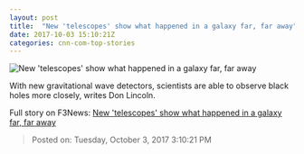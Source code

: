 ```yaml
---
layout: post
title:  "New 'telescopes' show what happened in a galaxy far, far away"
date: 2017-10-03 15:10:21Z
categories: cnn-com-top-stories
---
```


![New 'telescopes' show what happened in a galaxy far, far away](http://i2.cdn.cnn.com/cnnnext/dam/assets/160826012942-black-hole-breakthrough-lee-pkg-00002217-super-tease.jpg)

With new gravitational wave detectors, scientists are able to observe black holes more closely, writes Don Lincoln.


Full story on F3News: [New 'telescopes' show what happened in a galaxy far, far away](http://www.f3nws.com/n/TmrYcD)

> Posted on: Tuesday, October 3, 2017 3:10:21 PM

